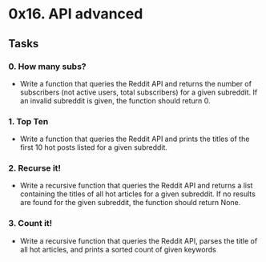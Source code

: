 # 0x16. API advanced

## Tasks
### 0. How many subs?
- Write a function that queries the Reddit API and returns the number of subscribers (not active users, total subscribers) for a given subreddit. If an invalid subreddit is given, the function should return 0.

### 1. Top Ten
- Write a function that queries the Reddit API and prints the titles of the first 10 hot posts listed for a given subreddit.

### 2. Recurse it!
- Write a recursive function that queries the Reddit API and returns a list containing the titles of all hot articles for a given subreddit. If no results are found for the given subreddit, the function should return None.

### 3. Count it!
- Write a recursive function that queries the Reddit API, parses the title of all hot articles, and prints a sorted count of given keywords
